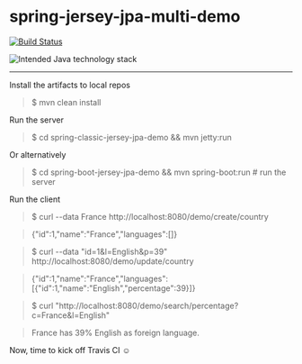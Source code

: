 # spring-jersey-jpa-multi-demo

[![Build Status](https://travis-ci.org/sprint4us/spring-jersey-jpa-multi-demo.svg?branch=master)](https://github.com/sprint4us/spring-jersey-jpa-multi-demo)

![Intended Java technology stack](http://ibin.co/3EZ7vQAYb8cT.png)

---

Install the artifacts to local repos
>$ mvn clean install

Run the server
>$ cd spring-classic-jersey-jpa-demo && mvn jetty:run 

Or alternatively
>$ cd spring-boot-jersey-jpa-demo && mvn spring-boot:run # run the server

Run the client
>$ curl --data France http://localhost:8080/demo/create/country

>{"id":1,"name":"France","languages":[]}

>$ curl --data "id=1&l=English&p=39" http://localhost:8080/demo/update/country

>{"id":1,"name":"France","languages":[{"id":1,"name":"English","percentage":39}]}

>$ curl "http://localhost:8080/demo/search/percentage?c=France&l=English"

>France has 39% English as foreign language.

Now, time to kick off Travis CI ☺
